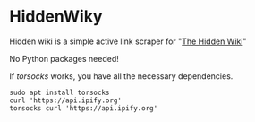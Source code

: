 # HiddenWiky
Hidden wiki is a simple active link scraper for "[The Hidden Wiki](http://zqktlwi4fecvo6ri.onion/wiki/index.php/Main_Page)"

No Python packages needed!

If *torsocks* works, you have all the necessary dependencies.

```shell script
sudo apt install torsocks
curl 'https://api.ipify.org'
torsocks curl 'https://api.ipify.org'
```
